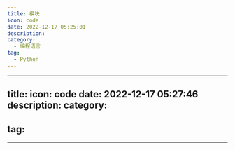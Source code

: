 ```yaml
---
title: 模块
icon: code
date: 2022-12-17 05:25:01
description:
category:
  - 编程语言
tag:
  - Python
---
```



---
title: 
icon: code
date: 2022-12-17 05:27:46
description: 
category:
  - 
tag:
  - 
---
